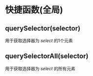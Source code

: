# 快捷函数(全局)

## querySelector(selector)
用于获取选择器为 *select* 的1个元素

## querySelectorAll(selector)
用于获取选择器为 *select* 的所有元素
